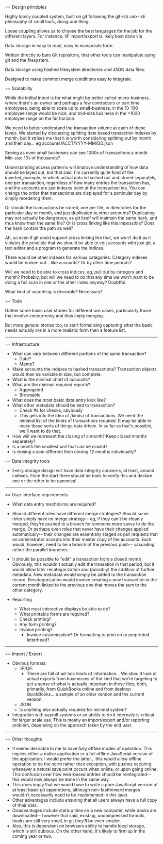 == Design principles

Highly loosly coupled system, built on git following the git-ish unix-ish
philosophy of small tools, doing one thing.

Loose coupling allows us to choose the best languages for the job for the
different layers. For instance, IIF import/export is likely best done via 

Data storage in easy to read, easy to manipulate form:

Written directly to bare Git repository, that other tools can manipulate
using git and the filesystem.

Data storage using hashed filesystem directories and JSON data files.

Designed to make common merge conditions easy to integrate.

== Scalability

While the intitial intent is for what might be better called micro-business,
where there's an owner and perhaps a few contractors or part time employees,
being able to scale up to small-business, in the 10-100 employee range would
be nice, and mid-size business in the <1000 employee range on the far horizon.

We need to better understand the transaction volume at each of these levels.
We started by discussing splitting date based transaction indexes by month, but
it strikes me that it is worth considering splitting out by month and then
day...  eg accounts/ACCT/YYYY-MM/DD.json

Seeing as even small busineses can see 1000s of transactions a month. 
Mid-size 10s of thousands?

Understanding access patterns will improve understanding of how data should
be layed out, but that said, I'm currently quite fond of the
inverted_example, in which actual data is hashed out and stored separately,
one per transaction, regardless of how many entries the transaction has, and
the accounts are just indexes point at the transaction ids. You can change
the order that transactions are displayed for a particular day by simply
reordering them.

Or should the transactions be stored, one per file, in directories for the
particular day or month, and just duplicated to other accounts?  Duplicating
may not actually be dangerous, as git itself will maintain the same hash,
and thus know their the same file?  Or is cross linking like this
impossible?  Does the hash contain the path as well?

Ah, so even if git could support cross linking like that, we won't do it as
it violates the principle that we should be able to edit accounts with just
git, a text editor and a program to generate the indices.

There would be other indexes for various categories.  Category indexes would
be broken out... like accounts? Or by other time periods?

Will we need to be able to cross indices, eg, pull out by category and
month?  Probably, but will we need to do that any time we won't want to be
doing a full scan in one or the other index anyway?  Doubtful.

What kind of searching is desirable? Necessary?

== Todo

Gather some basic user stories for different use cases, particularly those that
involve concurrency and thus imply merging. 

But more general stories too, to start formalizing capturing what the basic
needs actually are in a more realistic form then a feature list.

---

== Infrastructure

* What can vary between different portions of the same transaction?
  * Date?
  * Memo?
* Make accounts the indexes to hashed transactions? Transaction objects
  would then be variable in size, but complete.
* What is the minimal chart of accounts?
* What are the minimal required reports?
  * Aggregated
  * Browsable
* What does the most basic data entry look like?
* What other metadata should be tied to transaction?
  * Check #s for checks, obviously
  * This gets into the idea of /kinds/ of transactions.  We need the minimal
    list of the kinds of transactions required.  It may be able to make these
    sorts of things data driven.  In so far as that's possible, we'll want
    to do that.
* How will we represent the closing of a month? Keep closed months separately?
* Is a month the smallest unit that can be closed?
* Is closing a year different then closing 12 months individually?

== Data integrity tools

* Every storage design will have data integrity concerns, at least, around
  indexes.  From the start there should be tools to verify this and declare
  one or the other to be canonical.

---

== User interface requirements

* What data entry mechnisms are required?

* Should different roles have different merge strategies? Should some roles
  simply have no merge strategy-- eg, if they can't be cleanly merged, they're
  pushed to a branch for someone more savvy to do the merge.
  Or perhaps even roles that never have their changes applied automatically--
  their changes are essentially staged as pull requests that an administrator
  accepts into their master copy of the accounts.  Each would, however, need to
  be a branch of the previous push-- cascading, rather the parallel branches.
  

* It should be possible to "edit" a transaction from a closed month.  Obviously,
  this wouldn't actually edit the transation in that period, but it would allow
  later recategorization and (possibly) the addition of further metadata.  New
  metadata would simply be added to the transaction record.  Recategorization would
  involve creating a new transaction in the current month linked to the previous one
  that moves the sum to the other category.

* Reporting
  * What must interactive displays be able to do?
  * What printable forms are required?
  * Check printing?
  * Any form printing?
  * Invoice printing?
    * Invoice customization? Or formatting to print on to preprinted
      letterhead?

---

== Import / Export

* Obvious formats:
  * IIF/QIF
    * These are full of ad-hoc kinds of information...
      We should look at actual exports from businesses of the kind that
      we're targeting to get a sense of what is actually important in
      these files, both, primarily, from QuickBooks online and from
      desktop QuickBooks... a sample of an older version and the current
      version.
  * JSON
  * Is anything else actually required for minimal system?
* Integration with payroll systems or an ability to do it internally is
  critical for larger scale use.  This is mostly an import/export and/or
  reporting problem, depending on the approach taken by the end user.

---

== Other thoughts

* It seems desirable to me to have fully offline modes of operation.  This
  implies either a native application or a full offline JavaScript version
  of the application.  I would prefer the latter...  this would allow
  offline operation to be the norm rather then exception, with pushes occuring
  whenever a natural save point occurs when online, or upon going online.  This
  confusion over how web-based entries should be reintegrated-- this would now
  always be done in the same way.
* This does imply that we would have to write a pure JavaScript version of
  at least basic git opperations, although non-fastforward merges wouldn't
  necessarily need to be implemented in this layer.
* Other advantages include ensuring that all users always have a full copy
  of their data.
* Disadvantages include startup time on a new computer, while books are
  downloaded-- however that said, existing, uncompressed formats, books are
  still very small, in git they'll be even smaller.
* Also, this is dependent on browsers ability to handle local storage, which
  is still dubious.  On the other hand, it's likely to firm up in the coming
  year or two.
